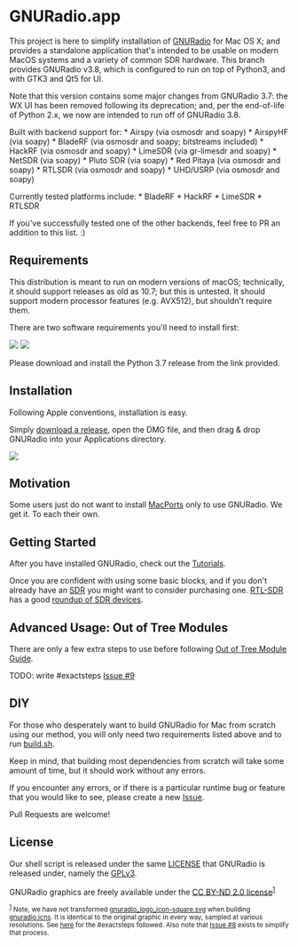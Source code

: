 # GNURadio.app

This project is here to simplify installation of [GNURadio](http://gnuradio.org/) for Mac OS X; and provides a standalone
application that's intended to be usable on modern MacOS systems and a variety of common SDR hardware. This branch provides
GNURadio v3.8, which is configured to run on top of Python3, and with GTK3 and Qt5 for UI.

Note that this version contains some major changes from GNURadio 3.7: the WX UI has been removed following its deprecation;
and, per the end-of-life of Python 2.x, we now are intended to run off of GNURadio 3.8.

Built with backend support for:
	* Airspy (via osmosdr and soapy)
	* AirspyHF (via soapy)
	* BladeRF (via osmosdr and soapy; bitstreams included)
	* HackRF (via osmosdr and soapy)
	* LimeSDR (via gr-limesdr and soapy)
	* NetSDR (via soapy)
	* Pluto SDR (via soapy)
	* Red Pitaya (via osmosdr and soapy)
	* RTLSDR (via osmosdr and soapy)
	* UHD/USRP (via osmosdr and soapy)

Currently tested platforms include:
    * BladeRF
	* HackRF
	* LimeSDR
	* RTLSDR


If you've successfully tested one of the other backends, feel free to PR an addition to this list. :)


## Requirements

This distribution is meant to run on modern versions of macOS; technically, it should support releases as old as 10.7;
but this is untested. It should support modern processor features (e.g. AVX512), but shouldn't require them.

There are two software requirements you'll need to install first:

<a href="https://www.python.org/downloads/" target="_blank"><img src="https://www.python.org/static/img/python-logo.png" /></a>
<a href="https://www.xquartz.org/" target="_blank"><img src="https://www.xquartz.org/Xlogo.png" /></a>

Please download and install the Python 3.7 release from the link provided.



## Installation

Following Apple conventions, installation is easy.

Simply [download a release](https://github.com/ktemkin/gnuradio-for-mac-without-macports/releases), open the DMG file, and then drag & drop GNURadio into your Applications directory.

<a href="https://github.com/cfriedt/gnuradio-for-mac-without-macports/releases" target="_blank"><img src="https://raw.githubusercontent.com/ktemkin/gnuradio-for-mac-without-macports/master/screenshot.png" /></a>



## Motivation

Some users just do not want to install [MacPorts](https://www.macports.org) only to use GNURadio. We get it. To each their own.



## Getting Started

After you have installed GNURadio, check out the [Tutorials](http://gnuradio.org/redmine/projects/gnuradio/wiki/Tutorials).

Once you are confident with using some basic blocks, and if you don't already have an [SDR](https://en.wikipedia.org/wiki/Software-defined_radio) you might want to consider purchasing one. [RTL-SDR](http://www.rtl-sdr.com/) has a good [roundup of SDR devices](http://www.rtl-sdr.com/roundup-software-defined-radios/).



## Advanced Usage: Out of Tree Modules

There are only a few extra steps to use before following [Out of Tree Module Guide](http://gnuradio.org/redmine/projects/gnuradio/wiki/OutOfTreeModules).

TODO: write #exactsteps [Issue #9](https://github.com/cfriedt/gnuradio-for-mac-without-macports/issues/9)



## DIY

For those who desperately want to build GNURadio for Mac from scratch using our method, you will only need two requirements listed above and to run [build.sh](https://github.com/cfriedt/gnuradio-for-mac-without-macports/blob/master/build.sh).

Keep in mind, that building most dependencies from scratch will take some amount of time, but it should work without any errors.

If you encounter any errors, or if there is a particular runtime bug or feature that you would like to see, please create a new [Issue](https://github.com/cfriedt/gnuradio-for-mac-without-macports/issues).

Pull Requests are welcome!



## License

Our shell script is released under the same [LICENSE](https://github.com/cfriedt/gnuradio-for-mac-without-macports/blob/master/LICENSE) that GNURadio is released under, namely the [GPLv3](https://raw.githubusercontent.com/cfriedt/gnuradio-for-mac-without-macports/master/LICENSE).

GNURadio graphics are freely available under the [CC BY-ND 2.0 license](https://creativecommons.org/licenses/by-nd/2.0/)<sup><a href="#1">1</a></sup>

<div class="footnote"><p>
<small>
<sup><a href="#1">1</a></sup>
Note, we have not transformed <a href="https://github.com/gnuradio/gr-logo/blob/master/gnuradio_logo_icon-square.svg">gnuradio_logo_icon-square.svg</a> when building <a href="https://github.com/cfriedt/gnuradio-for-mac-without-macports/blob/master/gnuradio.icns">gnuradio.icns</a>. It is identical to the original graphic in every way, sampled at various resolutions. See <a href="http://applehelpwriter.com/2012/12/16/make-your-own-icns-icons-for-free/">here</a> for the #exactsteps followed. Also note that <a href="https://github.com/cfriedt/gnuradio-for-mac-without-macports/issues/8">Issue #8</a> exists to simplify that process.
</small>
</div>

